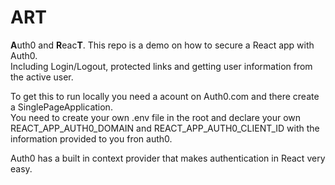 # ART
**A**uth0 and **R**eac**T**. This repo is a demo on how to secure a React app with Auth0. <br/>
Including Login/Logout, protected links and getting user information from the active user.

To get this to run locally you need a acount on Auth0.com and there create a SinglePageApplication. <br/>
You need to create your own .env file in the root and declare your own REACT_APP_AUTH0_DOMAIN and REACT_APP_AUTH0_CLIENT_ID with the information provided to you fron auth0.


Auth0 has a built in context provider that makes authentication in React very easy.
